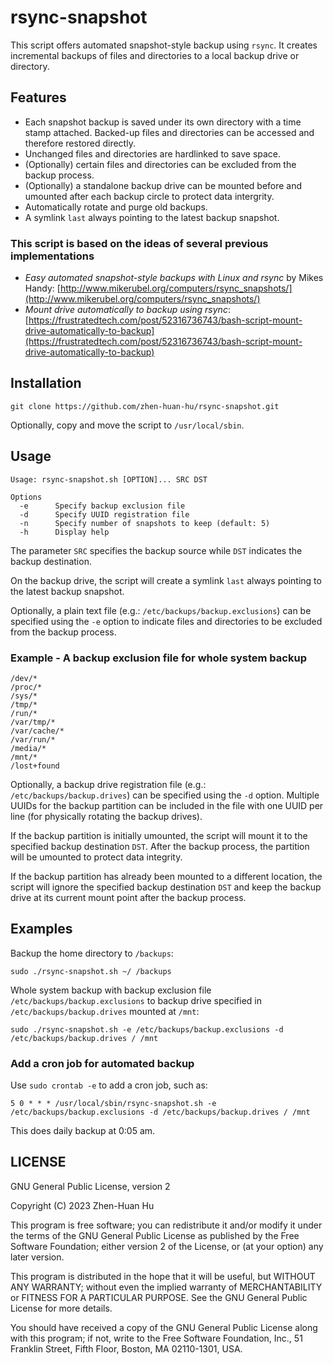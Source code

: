 # rsync-snapshot

This script offers automated snapshot-style backup using `rsync`. It creates incremental backups of files and directories to a local backup drive or directory. 

## Features
- Each snapshot backup is saved under its own directory with a time stamp attached. Backed-up files and directories can be accessed and therefore restored directly.
- Unchanged files and directories are hardlinked to save space.
- (Optionally) certain files and directories can be excluded from the backup process.
- (Optionally) a standalone backup drive can be mounted before and umounted after each backup circle to protect data intergrity.
- Automatically rotate and purge old backups.
- A symlink `last` always pointing to the latest backup snapshot.

### This script is based on the ideas of several previous implementations
- *Easy automated snapshot-style backups with Linux and rsync* by Mikes Handy: [http://www.mikerubel.org/computers/rsync_snapshots/](http://www.mikerubel.org/computers/rsync_snapshots/)
- *Mount drive automatically to backup using rsync*: [https://frustratedtech.com/post/52316736743/bash-script-mount-drive-automatically-to-backup](https://frustratedtech.com/post/52316736743/bash-script-mount-drive-automatically-to-backup)

## Installation

```
git clone https://github.com/zhen-huan-hu/rsync-snapshot.git
```

Optionally, copy and move the script to `/usr/local/sbin`.

## Usage

```
Usage: rsync-snapshot.sh [OPTION]... SRC DST

Options
  -e      Specify backup exclusion file
  -d      Specify UUID registration file
  -n      Specify number of snapshots to keep (default: 5)
  -h      Display help
```

The parameter `SRC` specifies the backup source while `DST` indicates the backup destination.

On the backup drive, the script will create a symlink `last` always pointing to the latest backup snapshot.

Optionally, a plain text file (e.g.: `/etc/backups/backup.exclusions`) can be specified using the `-e` option to indicate files and directories to be excluded from the backup process.

### Example - A backup exclusion file for whole system backup

```
/dev/*
/proc/*
/sys/*
/tmp/*
/run/*
/var/tmp/*
/var/cache/*
/var/run/*
/media/*
/mnt/*
/lost+found
```

Optionally, a backup drive registration file (e.g.: `/etc/backups/backup.drives`) can be specified using the `-d` option. Multiple UUIDs for the backup partition can be included in the file with one UUID per line (for physically rotating the backup drives).

If the backup partition is initially umounted, the script will mount it to the specified backup destination `DST`. After the backup process, the partition will be umounted to protect data integrity.

If the backup partition has already been mounted to a different location, the script will ignore the specified backup destination `DST` and keep the backup drive at its current mount point after the backup process.

## Examples

Backup the home directory to `/backups`:

```
sudo ./rsync-snapshot.sh ~/ /backups
```

Whole system backup with backup exclusion file `/etc/backups/backup.exclusions` to backup drive specified in `/etc/backups/backup.drives` mounted at `/mnt`:

```
sudo ./rsync-snapshot.sh -e /etc/backups/backup.exclusions -d /etc/backups/backup.drives / /mnt
```

### Add a cron job for automated backup

Use `sudo crontab -e` to add a cron job, such as:

```
5 0 * * * /usr/local/sbin/rsync-snapshot.sh -e /etc/backups/backup.exclusions -d /etc/backups/backup.drives / /mnt
```

This does daily backup at 0:05 am.

## LICENSE

GNU General Public License, version 2

Copyright (C) 2023  Zhen-Huan Hu

This program is free software; you can redistribute it and/or
modify it under the terms of the GNU General Public License
as published by the Free Software Foundation; either version 2
of the License, or (at your option) any later version.

This program is distributed in the hope that it will be useful,
but WITHOUT ANY WARRANTY; without even the implied warranty of
MERCHANTABILITY or FITNESS FOR A PARTICULAR PURPOSE.  See the
GNU General Public License for more details.

You should have received a copy of the GNU General Public License
along with this program; if not, write to the Free Software
Foundation, Inc., 51 Franklin Street, Fifth Floor, Boston, MA  02110-1301, USA.
